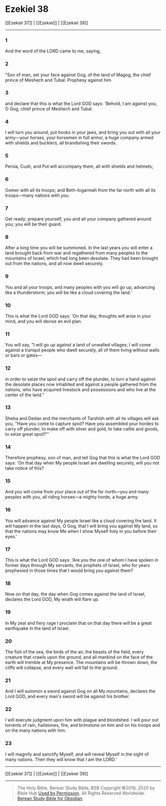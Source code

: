 # Ezekiel 38

[[Ezekiel 37]] | [[Ezekiel]] | [[Ezekiel 39]]

---

### 1
And the word of the LORD came to me, saying,

### 2
"Son of man, set your face against Gog, of the land of Magog, the chief prince of Meshech and Tubal. Prophesy against him

### 3
and declare that this is what the Lord GOD says: 'Behold, I am against you, O Gog, chief prince of Meshech and Tubal.

### 4
I will turn you around, put hooks in your jaws, and bring you out with all your army—your horses, your horsemen in full armor, a huge company armed with shields and bucklers, all brandishing their swords.

### 5
Persia, Cush, and Put will accompany them, all with shields and helmets;

### 6
Gomer with all its troops; and Beth-togarmah from the far north with all its troops—many nations with you.

### 7
Get ready; prepare yourself, you and all your company gathered around you; you will be their guard.

### 8
After a long time you will be summoned. In the last years you will enter a land brought back from war and regathered from many peoples to the mountains of Israel, which had long been desolate. They had been brought out from the nations, and all now dwell securely.

### 9
You and all your troops, and many peoples with you will go up, advancing like a thunderstorm; you will be like a cloud covering the land.'

### 10
This is what the Lord GOD says: 'On that day, thoughts will arise in your mind, and you will devise an evil plan.

### 11
You will say, "I will go up against a land of unwalled villages; I will come against a tranquil people who dwell securely, all of them living without walls or bars or gates—

### 12
in order to seize the spoil and carry off the plunder, to turn a hand against the desolate places now inhabited and against a people gathered from the nations, who have acquired livestock and possessions and who live at the center of the land."

### 13
Sheba and Dedan and the merchants of Tarshish with all its villages will ask you, "Have you come to capture spoil? Have you assembled your hordes to carry off plunder, to make off with silver and gold, to take cattle and goods, to seize great spoil?"'

### 14
Therefore prophesy, son of man, and tell Gog that this is what the Lord GOD says: 'On that day when My people Israel are dwelling securely, will you not take notice of this?

### 15
And you will come from your place out of the far north—you and many peoples with you, all riding horses—a mighty horde, a huge army.

### 16
You will advance against My people Israel like a cloud covering the land. It will happen in the last days, O Gog, that I will bring you against My land, so that the nations may know Me when I show Myself holy in you before their eyes.'

### 17
This is what the Lord GOD says: 'Are you the one of whom I have spoken in former days through My servants, the prophets of Israel, who for years prophesied in those times that I would bring you against them?

### 18
Now on that day, the day when Gog comes against the land of Israel, declares the Lord GOD, My wrath will flare up.

### 19
In My zeal and fiery rage I proclaim that on that day there will be a great earthquake in the land of Israel.

### 20
The fish of the sea, the birds of the air, the beasts of the field, every creature that crawls upon the ground, and all mankind on the face of the earth will tremble at My presence. The mountains will be thrown down, the cliffs will collapse, and every wall will fall to the ground.

### 21
And I will summon a sword against Gog on all My mountains, declares the Lord GOD, and every man's sword will be against his brother.

### 22
I will execute judgment upon him with plague and bloodshed. I will pour out torrents of rain, hailstones, fire, and brimstone on him and on his troops and on the many nations with him.

### 23
I will magnify and sanctify Myself, and will reveal Myself in the sight of many nations. Then they will know that I am the LORD.'

---

[[Ezekiel 37]] | [[Ezekiel]] | [[Ezekiel 39]]

---

> The Holy Bible, Berean Study Bible, BSB
> Copyright &copy;2016, 2020 by Bible Hub
> [Used by Permission](https://berean.bible/terms.htm). All Rights Reserved Worldwide.
> [Berean Study Bible for Obsidian](https://github.com/gapmiss/berean-study-bible-for-obsidian)</small>

